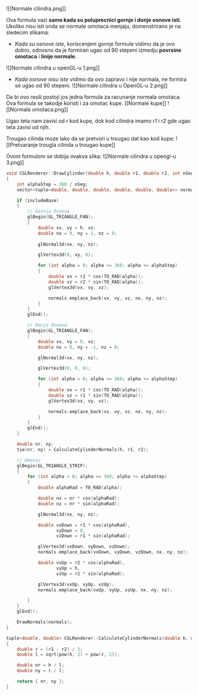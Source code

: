 ![[Normale cilindra.png]]

Ova formula vazi **samo kada su poluprecnici gornje i donje osnove isti**.
Ukoliko nisu isti onda se normale omotaca menjaju, domenstrirano je na sledecim slikama:

- *Kada su osnove iste*, koriscenjem gornje formule vidimo da je ovo dobro, odnosno da je formiran ugao od 90 stepeni izmedju **povrsine omotaca** i **linije normale.**

![[Normale cilindra u openGL-u 1.png]]

- *Kada osnove nisu iste* vidimo da ovo zapravo i nije normala, ne formira se ugao od 90 stepeni.
 ![[Normale cilindra u OpenGL-u 2.png]]


Da bi ovo resili postoji jos jedna formula za racunanje normala omotaca. Ova formula se takodje koristi i za omotac kupe. [[Normale kupe]]
![[Normale omotaca.png]]

Ugao teta nam zavisi od *r* kod kupe, dok kod cilindra imamo *r1* i *r2* gde ugao teta zavisi od njih.

Trougao cilinda moze lako da se pretvori u trougao dat kao kod kupe:
![[Pretvaranje trougla cilinda u trougao kupe]]

Ovom formulom se dobija ovakva slika:
![[Normale cilindra u opengl-u 3.png]]

```c++
void CGLRenderer::DrawCylinder(double h, double r1, double r2, int nSeg, bool includeBase)
{
	int alphaStep = 360 / nSeg;
	vector<tuple<double, double, double, double, double, double>> normals;

	if (includeBase)
	{
		// Gornja Osnova
		glBegin(GL_TRIANGLE_FAN);
		{
			double vx, vy = h, vz;
			double nx = 0, ny = 1, nz = 0;
			
			glNormal3d(nx, ny, nz);

			glVertex3d(0, vy, 0);

			for (int alpha = 0; alpha <= 360; alpha += alphaStep)
			{
				double vx = r2 * cos(TO_RAD(alpha));
				double vz = r2 * sin(TO_RAD(alpha));
				glVertex3d(vx, vy, vz);

				normals.emplace_back(vx, vy, vz, nx, ny, nz);
			}
		}
		glEnd();

		// Donja Osnova
		glBegin(GL_TRIANGLE_FAN);
		{
			double vx, vy = 0, vz;
			double nx = 0, ny = -1, nz = 0;

			glNormal3d(nx, ny, nz);

			glVertex3d(0, 0, 0);

			for (int alpha = 0; alpha <= 360; alpha += alphaStep)
			{
				double vx = r1 * cos(TO_RAD(alpha));
				double vz = r1 * sin(TO_RAD(alpha));
				glVertex3d(vx, vy, vz);

				normals.emplace_back(vx, vy, vz, nx, ny, nz);
			}
		}
		glEnd();
	}

	double nr, ny;
	tie(nr, ny) = CalculateCylinderNormals(h, r1, r2);

	// Omotac
	glBegin(GL_TRIANGLE_STRIP);
	{
		for (int alpha = 0; alpha <= 360; alpha += alphaStep)
		{
			double alphaRad = TO_RAD(alpha);

			double nx = nr * cos(alphaRad);
			double nz = nr * sin(alphaRad);

			glNormal3d(nx, ny, nz);

			double vxDown = r1 * cos(alphaRad),
				   vyDown = 0,
				   vzDown = r1 * sin(alphaRad);

			glVertex3d(vxDown, vyDown, vzDown);
			normals.emplace_back(vxDown, vyDown, vzDown, nx, ny, nz);

			double vxUp = r2 * cos(alphaRad),
				   vyUp = h,
				   vzUp = r2 * sin(alphaRad);

			glVertex3d(vxUp, vyUp, vzUp);
			normals.emplace_back(vxUp, vyUp, vzUp, nx, ny, nz);

		}
	}
	glEnd();

	DrawNormals(normals);
}
```

```c++
tuple<double, double> CGLRenderer::CalculateCylinderNormals(double h, double r1, double r2)
{
	double r = (r1 - r2) / 2;
	double l = sqrt(pow(h, 2) + pow(r, 2));

	double nr = h / l;
	double ny = r / l;

	return { nr, ny };
}
```